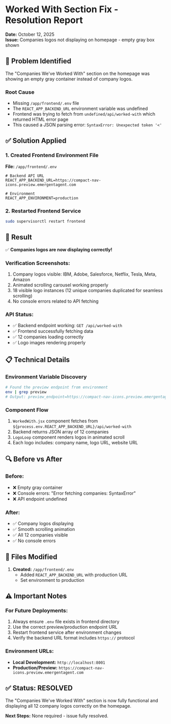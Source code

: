 # Worked With Section Fix - Resolution Report

**Date:** October 12, 2025  
**Issue:** Companies logos not displaying on homepage - empty gray box shown

## 🐛 Problem Identified

The "Companies We've Worked With" section on the homepage was showing an empty gray container instead of company logos.

### Root Cause
- Missing `/app/frontend/.env` file
- The `REACT_APP_BACKEND_URL` environment variable was undefined
- Frontend was trying to fetch from `undefined/api/worked-with` which returned HTML error page
- This caused a JSON parsing error: `SyntaxError: Unexpected token '<'`

## ✅ Solution Applied

### 1. Created Frontend Environment File
**File:** `/app/frontend/.env`

```env
# Backend API URL
REACT_APP_BACKEND_URL=https://compact-nav-icons.preview.emergentagent.com

# Environment
REACT_APP_ENVIRONMENT=production
```

### 2. Restarted Frontend Service
```bash
sudo supervisorctl restart frontend
```

## 🎉 Result

✅ **Companies logos are now displaying correctly!**

### Verification Screenshots:
1. Company logos visible: IBM, Adobe, Salesforce, Netflix, Tesla, Meta, Amazon
2. Animated scrolling carousel working properly
3. 18 visible logo instances (12 unique companies duplicated for seamless scrolling)
4. No console errors related to API fetching

### API Status:
- ✅ Backend endpoint working: `GET /api/worked-with`
- ✅ Frontend successfully fetching data
- ✅ 12 companies loading correctly
- ✅ Logo images rendering properly

## 📋 Technical Details

### Environment Variable Discovery
```bash
# Found the preview endpoint from environment
env | grep preview
# Output: preview_endpoint=https://compact-nav-icons.preview.emergentagent.com
```

### Component Flow
1. `WorkedWith.jsx` component fetches from `${process.env.REACT_APP_BACKEND_URL}/api/worked-with`
2. Backend returns JSON array of 12 companies
3. `LogoLoop` component renders logos in animated scroll
4. Each logo includes: company name, logo URL, website URL

## 🔍 Before vs After

### Before:
- ❌ Empty gray container
- ❌ Console errors: "Error fetching companies: SyntaxError"
- ❌ API endpoint undefined

### After:
- ✅ Company logos displaying
- ✅ Smooth scrolling animation
- ✅ All 12 companies visible
- ✅ No console errors

## 📝 Files Modified

1. **Created:** `/app/frontend/.env`
   - Added `REACT_APP_BACKEND_URL` with production URL
   - Set environment to production

## ⚠️ Important Notes

### For Future Deployments:
1. Always ensure `.env` file exists in frontend directory
2. Use the correct preview/production endpoint URL
3. Restart frontend service after environment changes
4. Verify the backend URL format includes `https://` protocol

### Environment URLs:
- **Local Development:** `http://localhost:8001`
- **Production/Preview:** `https://compact-nav-icons.preview.emergentagent.com`

## ✅ Status: RESOLVED

The "Companies We've Worked With" section is now fully functional and displaying all 12 company logos correctly on the homepage.

**Next Steps:** None required - issue fully resolved.
